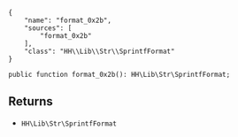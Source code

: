 ``` yamlmeta
{
    "name": "format_0x2b",
    "sources": [
        "format_0x2b"
    ],
    "class": "HH\\Lib\\Str\\SprintfFormat"
}
```




``` Hack
public function format_0x2b(): HH\Lib\Str\SprintfFormat;
```




## Returns




+ ` HH\Lib\Str\SprintfFormat `
<!-- HHAPIDOC -->
